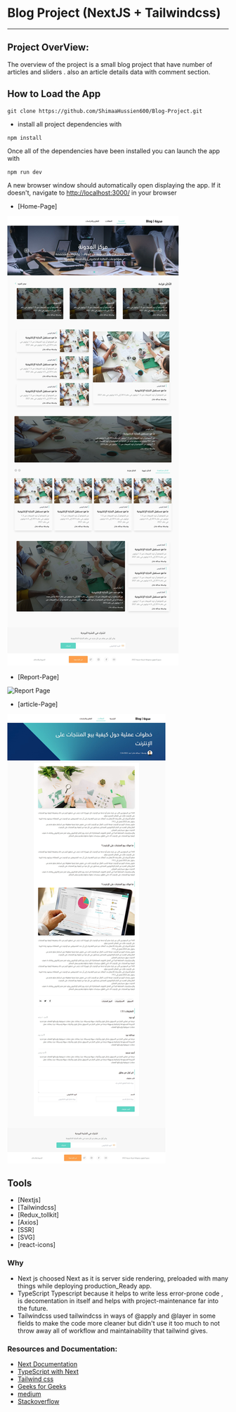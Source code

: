 # Blog Project (NextJS + Tailwindcss)
---

## Project OverView:

The overview of the project is a small blog project that have number of articles and sliders .
also an article details data with comment section.

## How to Load the App

```
git clone https://github.com/ShimaaHussien600/Blog-Project.git
```

- install all project dependencies with

```
npm install
```

Once all of the dependencies have been installed you can launch the app with

```
npm run dev
```

A new browser window should automatically open displaying the app.  If it doesn't, navigate to [http://localhost:3000/](http://localhost:3000/) in your browser

- [Home-Page]

![Home Page](/utils/screenshots/homePage.png "Home Page")

- [Report-Page]

![Report Page](/utils/screenshots/reports.jpeg "Report Page")

- [article-Page]

![article Page](/utils/screenshots/article.png "article Page")


## Tools

- [Nextjs]
- [Tailwindcss]
- [Redux_tollkit]
- [Axios]
- [SSR]
- [SVG]
- [react-icons]

### Why
* Next js
choosed Next as it is server side rendering, preloaded with many things while deploying production_Ready app.
* TypeScript
Typescript because it helps to write less error-prone code , is decomentation in itself and helps with project-maintenance far into the future.
* Tailwindcss
used tailwindcss in ways of @apply and @layer in some fields to make the code more cleaner but didn't use it too much to not throw away all of workflow and maintainability that tailwind gives.

### Resources and Documentation:
- [Next Documentation](https://nextjs.org/docs/getting-started)
- [TypeScript with Next](https://nextjs.org/learn/excel/typescript)
- [Tailwind css](https://tailwindcss.com/docs/installation)
- [Geeks for Geeks](https://www.geeksforgeeks.org/)
- [medium](https://medium.com/)
- [Stackoverflow](https://stackoverflow.com/)


